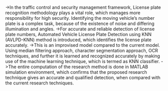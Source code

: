 ->In the traffic control and security management framework, License plate recognition methodology plays a vital role, which manages more responsibility for high security. Identifying the moving vehicle’s number plate is a complex task, because of the existence of noise and differing illumination and angles.
->For accurate and reliable detection of license plate numbers, Automated Vehicle License Plate Detection using KNN (AVLPD-KNN) method is introduced, which identifies the license plate accurately.
->This is an improvised model compared to the current model. Using median filtering approach, character segmentation approach, OCR techniques, and further it is learned and recognized accurately by making use of the machine learning technique, which is termed as KNN classifier.
->The entire computation of the research method is done in MATLAB simulation environment, which confirms that the proposed research technique gives an accurate and qualified detection, when compared with the current research techniques.
